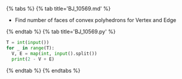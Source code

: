 {% tabs %}
{% tab title='BJ_10569.md' %}

* Find number of faces of convex polyhedrons for Vertex and Edge

{% endtab %}
{% tab title='BJ_10569.py' %}

```py
T = int(input())
for _ in range(T):
  V, E = map(int, input().split())
  print(2 - V + E)
```

{% endtab %}
{% endtabs %}